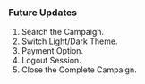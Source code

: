 
### Future Updates <br>
  1. Search the Campaign.<br>
  2. Switch Light/Dark Theme.<br>
  3. Payment Option.<br>
  4. Logout Session.<br>
  5. Close the Complete Campaign.<br>
